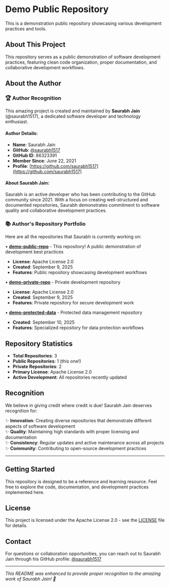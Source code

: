 # Demo Public Repository

This is a demonstration public repository showcasing various development practices and tools.

## About This Project

This repository serves as a public demonstration of software development practices, featuring clean code organization, proper documentation, and collaborative development workflows.

## About the Author

### 🏆 Author Recognition

This amazing project is created and maintained by **Saurabh Jain** (@saurabh1517), a dedicated software developer and technology enthusiast.

#### Author Details:
- **Name**: Saurabh Jain
- **GitHub**: [@saurabh1517](https://github.com/saurabh1517)
- **GitHub ID**: 86323391
- **Member Since**: June 22, 2021
- **Profile**: [https://github.com/saurabh1517](https://github.com/saurabh1517)

#### About Saurabh Jain:
Saurabh is an active developer who has been contributing to the GitHub community since 2021. With a focus on creating well-structured and documented repositories, Saurabh demonstrates commitment to software quality and collaborative development practices.

### 📚 Author's Repository Portfolio

Here are all the repositories that Saurabh is currently working on:

• **[demo-public-repo](https://github.com/saurabh1517/demo-public-repo)** - This repository! A public demonstration of development best practices
  - **License**: Apache License 2.0
  - **Created**: September 9, 2025
  - **Features**: Public repository showcasing development workflows

• **[demo-private-repo](https://github.com/saurabh1517/demo-private-repo)** - Private development repository
  - **License**: Apache License 2.0  
  - **Created**: September 9, 2025
  - **Features**: Private repository for secure development work

• **[demo-protected-data](https://github.com/saurabh1517/demo-protected-data)** - Protected data management repository
  - **Created**: September 10, 2025
  - **Features**: Specialized repository for data protection workflows

## Repository Statistics

- **Total Repositories**: 3
- **Public Repositories**: 1 (this one!)
- **Private Repositories**: 2
- **Primary License**: Apache License 2.0
- **Active Development**: All repositories recently updated

## Recognition

We believe in giving credit where credit is due! Saurabh Jain deserves recognition for:

✨ **Innovation**: Creating diverse repositories that demonstrate different aspects of software development  
✨ **Quality**: Maintaining high standards with proper licensing and documentation  
✨ **Consistency**: Regular updates and active maintenance across all projects  
✨ **Community**: Contributing to open-source development practices  

---

## Getting Started

This repository is designed to be a reference and learning resource. Feel free to explore the code, documentation, and development practices implemented here.

## License

This project is licensed under the Apache License 2.0 - see the [LICENSE](LICENSE) file for details.

## Contact

For questions or collaboration opportunities, you can reach out to Saurabh Jain through his GitHub profile: [@saurabh1517](https://github.com/saurabh1517)

---

*This README was enhanced to provide proper recognition to the amazing work of Saurabh Jain! 🚀*